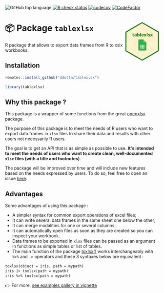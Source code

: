 <!-- badges: start -->
![GitHub top
language](https://img.shields.io/github/languages/top/ddotta/tablexlsx)
[![R check
status](https://github.com/ddotta/tablexlsx/workflows/R-CMD-check/badge.svg)](https://github.com/ddotta/tablexlsx/actions/workflows/check-release.yaml)
[![codecov](https://codecov.io/gh/ddotta/tablexlsx/branch/main/graph/badge.svg?token=UWLXVupq1C)](https://app.codecov.io/gh/ddotta/tablexlsx)
[![CodeFactor](https://www.codefactor.io/repository/github/ddotta/tablexlsx/badge)](https://www.codefactor.io/repository/github/ddotta/tablexlsx)
<!-- badges: end -->

:package: Package `tablexlsx` <img src="man/figures/hex_tablexlsx.png" width=110 align="right"/>
======================================

R package that allows to export data frames from R to xslx workbooks.

## Installation

``` r
remotes::install_github("ddotta/tablexlsx")
```

``` r
library(tablexlsx)
```

## Why this package ?

This package is a  wrapper of some functions from the great [openxlsx](https://github.com/ycphs/openxlsx) package.  

The purpose of this package is to meet the needs of R users who want to export data frames in `xlsx` files to share their data and results with other users not necessarily R users.  

The goal is to get an API that is as simple as possible to use. **It's intended to meet the needs of users who want to create clean, well-documented `xlsx` files (with a title and footnotes)**.  

The package will be improved over time and will include new features based on the needs expressed by users. To do so, feel free to open an issue [here](https://github.com/ddotta/tablexlsx/issues). 

## Advantages

Some advantages of using this package :  

- A simpler syntax for common export operations of excel files;  
- It can write several data frames in the same sheet one below the other;  
- It can merge modalities for one or several columns;  
- It can automatically open files as soon as they are created so you can inspect your workbook. 
- Data frames to be exported in `xlsx` files can be passed as an argument in functions as simple tables or list of tables.  
- The main function of the package [toxlsx()](https://ddotta.github.io/tablexlsx/reference/toxlsx.html) works interchangeably with `%>%` and `|>` operators and these 3 syntaxes below are equivalent :  

  
```
toxlsx(object = iris, path = mypath)
iris |> toxlsx(path = mypath)
iris %>% toxlsx(path = mypath)
```
  
:point_right: For more, [see examples gallery in vignette](https://ddotta.github.io/tablexlsx/articles/aa-examples.html)
